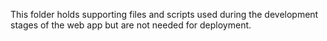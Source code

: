 This folder holds supporting files and scripts used during the development stages of the web app but are not needed for deployment.
